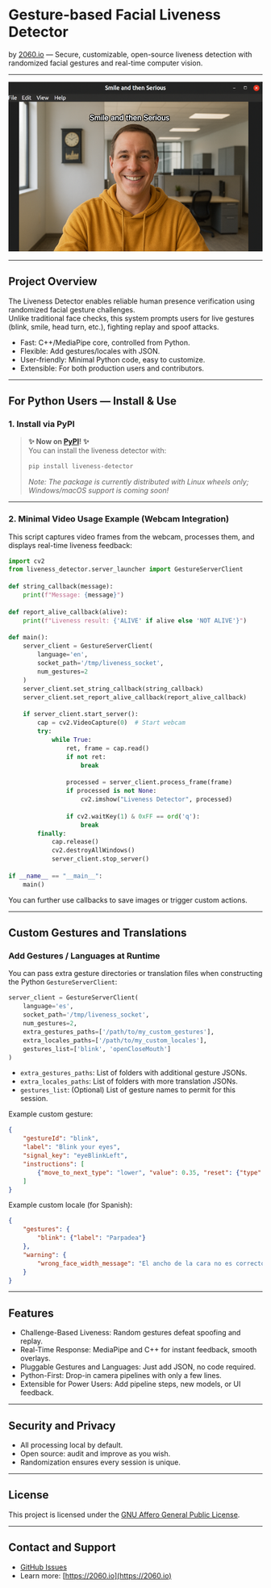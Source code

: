 # Gesture-based Facial Liveness Detector

by [2060.io](https://2060.io) — Secure, customizable, open-source liveness detection with randomized facial gestures and real-time computer vision.

---

![Demo Screenshot](https://raw.githubusercontent.com/2060-io/vision-liveness-detector/refs/heads/main/docs/Screenshot_sm.png)

---

## Project Overview

The Liveness Detector enables reliable human presence verification using randomized facial gesture challenges.  
Unlike traditional face checks, this system prompts users for live gestures (blink, smile, head turn, etc.), fighting replay and spoof attacks.

- Fast: C++/MediaPipe core, controlled from Python.
- Flexible: Add gestures/locales with JSON.
- User-friendly: Minimal Python code, easy to customize.
- Extensible: For both production users and contributors.

---

## For Python Users — Install & Use

### 1. Install via PyPI

> **✨ Now on [PyPI](https://pypi.org/project/liveness-detector/)! ✨**  
> You can install the liveness detector with:
>
> ```bash
> pip install liveness-detector
> ```
>
> _Note: The package is currently distributed with Linux wheels only; Windows/macOS support is coming soon!_

---

### 2. Minimal Video Usage Example (Webcam Integration)

This script captures video frames from the webcam, processes them, and displays real-time liveness feedback:

```python
import cv2
from liveness_detector.server_launcher import GestureServerClient

def string_callback(message):
    print(f"Message: {message}")

def report_alive_callback(alive):
    print(f"Liveness result: {'ALIVE' if alive else 'NOT ALIVE'}")

def main():
    server_client = GestureServerClient(
        language='en',
        socket_path='/tmp/liveness_socket',
        num_gestures=2
    )
    server_client.set_string_callback(string_callback)
    server_client.set_report_alive_callback(report_alive_callback)

    if server_client.start_server():
        cap = cv2.VideoCapture(0)  # Start webcam
        try:
            while True:
                ret, frame = cap.read()
                if not ret:
                    break

                processed = server_client.process_frame(frame)
                if processed is not None:
                    cv2.imshow("Liveness Detector", processed)

                if cv2.waitKey(1) & 0xFF == ord('q'):
                    break
        finally:
            cap.release()
            cv2.destroyAllWindows()
            server_client.stop_server()

if __name__ == "__main__":
    main()
```
You can further use callbacks to save images or trigger custom actions.

---

## Custom Gestures and Translations

### Add Gestures / Languages at Runtime

You can pass extra gesture directories or translation files when constructing the Python `GestureServerClient`:

```python
server_client = GestureServerClient(
    language='es',
    socket_path='/tmp/liveness_socket',
    num_gestures=2,
    extra_gestures_paths=['/path/to/my_custom_gestures'],
    extra_locales_paths=['/path/to/my_custom_locales'],
    gestures_list=['blink', 'openCloseMouth']
)
```

- `extra_gestures_paths`: List of folders with additional gesture JSONs.
- `extra_locales_paths`: List of folders with more translation JSONs.
- `gestures_list`: (Optional) List of gesture names to permit for this session.

Example custom gesture:
```json
{
    "gestureId": "blink",
    "label": "Blink your eyes",
    "signal_key": "eyeBlinkLeft",
    "instructions": [
        {"move_to_next_type": "lower", "value": 0.35, "reset": {"type": "timeout_after_ms", "value": 10000}}
    ]
}
```

Example custom locale (for Spanish):
```json
{
    "gestures": {
        "blink": {"label": "Parpadea"}
    },
    "warning": {
        "wrong_face_width_message": "El ancho de la cara no es correcto."
    }
}
```

---

## Features

- Challenge-Based Liveness: Random gestures defeat spoofing and replay.
- Real-Time Response: MediaPipe and C++ for instant feedback, smooth overlays.
- Pluggable Gestures and Languages: Just add JSON, no code required.
- Python-First: Drop-in camera pipelines with only a few lines.
- Extensible for Power Users: Add pipeline steps, new models, or UI feedback.

---

## Security and Privacy

- All processing local by default.
- Open source: audit and improve as you wish.
- Randomization ensures every session is unique.

---

## License

This project is licensed under the [GNU Affero General Public License](LICENSE).

---

## Contact and Support

- [GitHub Issues](https://github.com/2060-io/vision-liveness-detector/issues)
- Learn more: [https://2060.io](https://2060.io)
